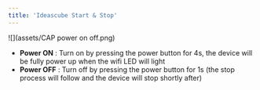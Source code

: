```yaml
---
title: 'Ideascube Start & Stop'
---
```


![](assets/CAP power on off.png)

* **Power ON** : Turn on by pressing the power button for 4s, the device will be fully power up when the wifi LED will light
* **Power OFF** : Turn off by pressing the power button for 1s (the stop process will follow and the device will stop shortly after)



